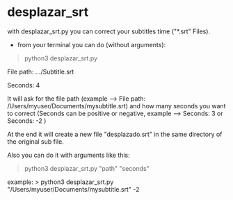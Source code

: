 # desplazar_srt

with desplazar_srt.py you can correct your subtitles time ("\*.srt" Files).

- from your terminal you can do (without arguments):

> python3 desplazar_srt.py 

File path: .../Subtitle.srt

Seconds: 4

It will ask for the file path (example --> File path: /Users/myuser/Documents/mysubtitle.srt) 
and how many seconds you want to correct (Seconds can be positive or negative, example --> Seconds: 3 or Seconds: -2 )

At the end it will create a new file "desplazado.srt" in the same directory of the original sub file.

Also you can do it with arguments like this:

> python3 desplazar_srt.py "path" "seconds"

example: > python3 desplazar_srt.py "/Users/myuser/Documents/mysubtitle.srt" -2

